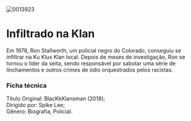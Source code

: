 ![0013923](https://user-images.githubusercontent.com/86474551/136456694-551b0567-e871-4732-a575-5f4639cedb02.jpg)
<h1>Infiltrado na Klan</h1>
Em 1978, Ron Stallworth, um policial negro do Colorado, conseguiu se infiltrar na Ku Klux Klan local. Depois de meses de investigação, Ron se tornou o líder da seita, sendo responsável por sabotar uma série de linchamentos e outros crimes de ódio orquestrados pelos racistas.
<h3>Ficha técnica</h3>
Título Original: BlacKkKlansman (2018); </br>
Dirigido por: Spike Lee; </br>
Gênero: Biografia, Policial.
